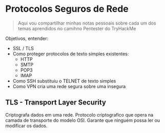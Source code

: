 # Protocolos Seguros de Rede

> Aqui vou compartilhar minhas notas pessoais sobre cada um dos temas aprendidos no camihno Pentester do TryHackMe


Objetivos, entender:

- SSL / TLS
- Como proteger protocolos de texto simples existentes:
    - HTTP
    - SMTP
    - POP3
    - IMAP
- Como SSH substituiu o TELNET de texto simples
- Como VPN cria uma rede segura sobre uma insegura

## TLS - Transport Layer Security

Criptografa dados em uma rede. Protocolo criptografico que opera na camada de transporte do modelo OSI. Garante que ninguém possa ler ou modificar os dados.
